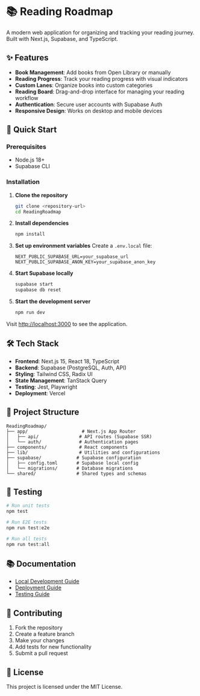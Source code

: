# 📚 Reading Roadmap

A modern web application for organizing and tracking your reading journey. Built with Next.js, Supabase, and TypeScript.

## ✨ Features

- **Book Management**: Add books from Open Library or manually
- **Reading Progress**: Track your reading progress with visual indicators
- **Custom Lanes**: Organize books into custom categories
- **Reading Board**: Drag-and-drop interface for managing your reading workflow
- **Authentication**: Secure user accounts with Supabase Auth
- **Responsive Design**: Works on desktop and mobile devices

## 🚀 Quick Start

### Prerequisites

- Node.js 18+
- Supabase CLI

### Installation

1. **Clone the repository**
   ```bash
   git clone <repository-url>
   cd ReadingRoadmap
   ```

2. **Install dependencies**
   ```bash
   npm install
   ```

3. **Set up environment variables**
   Create a `.env.local` file:
   ```env
   NEXT_PUBLIC_SUPABASE_URL=your_supabase_url
   NEXT_PUBLIC_SUPABASE_ANON_KEY=your_supabase_anon_key
   ```

4. **Start Supabase locally**
   ```bash
   supabase start
   supabase db reset
   ```

5. **Start the development server**
   ```bash
   npm run dev
   ```

Visit [http://localhost:3000](http://localhost:3000) to see the application.

## 🛠️ Tech Stack

- **Frontend**: Next.js 15, React 18, TypeScript
- **Backend**: Supabase (PostgreSQL, Auth, API)
- **Styling**: Tailwind CSS, Radix UI
- **State Management**: TanStack Query
- **Testing**: Jest, Playwright
- **Deployment**: Vercel

## 📁 Project Structure

```
ReadingRoadmap/
├── app/                    # Next.js App Router
│   ├── api/               # API routes (Supabase SSR)
│   └── auth/              # Authentication pages
├── components/            # React components
├── lib/                   # Utilities and configurations
├── supabase/             # Supabase configuration
│   ├── config.toml       # Supabase local config
│   └── migrations/       # Database migrations
└── shared/               # Shared types and schemas
```

## 🧪 Testing

```bash
# Run unit tests
npm test

# Run E2E tests
npm run test:e2e

# Run all tests
npm run test:all
```

## 📚 Documentation

- [Local Development Guide](LOCAL_DEVELOPMENT.md)
- [Deployment Guide](DEPLOYMENT.md)
- [Testing Guide](TESTING.md)

## 🤝 Contributing

1. Fork the repository
2. Create a feature branch
3. Make your changes
4. Add tests for new functionality
5. Submit a pull request

## 📄 License

This project is licensed under the MIT License. 